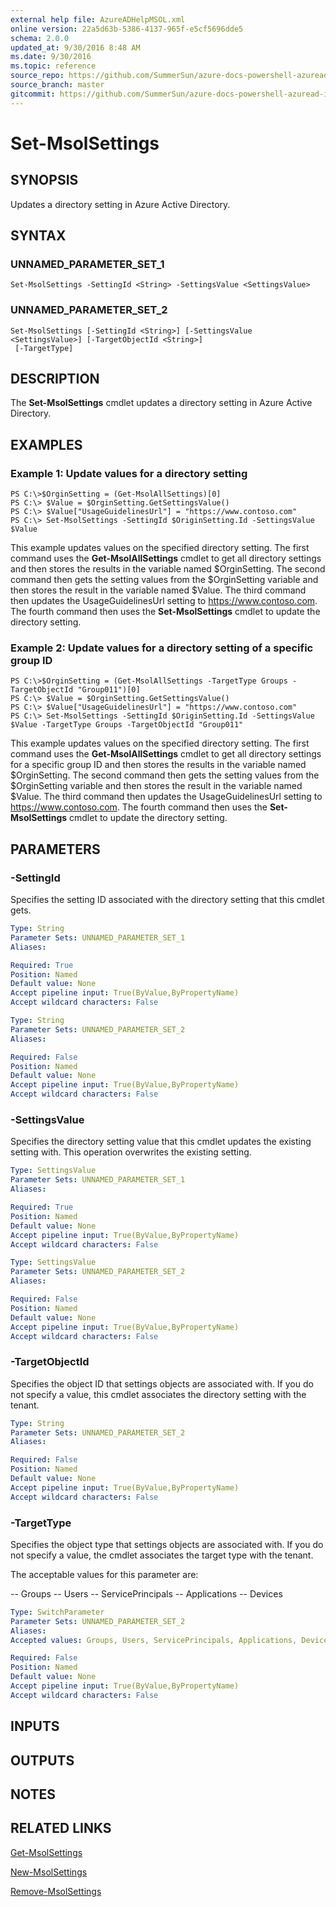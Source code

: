 ```yaml
---
external help file: AzureADHelpMSOL.xml
online version: 22a5d63b-5386-4137-965f-e5cf5696dde5
schema: 2.0.0
updated_at: 9/30/2016 8:48 AM
ms.date: 9/30/2016
ms.topic: reference
source_repo: https://github.com/SummerSun/azure-docs-powershell-azuread-int
source_branch: master
gitcommit: https://github.com/SummerSun/azure-docs-powershell-azuread-int/blob/aa68880375be962d5646d6d763347021b391b5c6/Azure%20AD%20Cmdlets/AzureAD/v1.0/Set-MsolSettings.md
---
```


# Set-MsolSettings

## SYNOPSIS
Updates a directory setting in Azure Active Directory.

## SYNTAX

### UNNAMED_PARAMETER_SET_1
```
Set-MsolSettings -SettingId <String> -SettingsValue <SettingsValue>
```

### UNNAMED_PARAMETER_SET_2
```
Set-MsolSettings [-SettingId <String>] [-SettingsValue <SettingsValue>] [-TargetObjectId <String>]
 [-TargetType]
```

## DESCRIPTION
The **Set-MsolSettings** cmdlet updates a directory setting in Azure Active Directory.

## EXAMPLES

### Example 1: Update values for a directory setting
```
PS C:\>$OrginSetting = (Get-MsolAllSettings)[0] 
PS C:\> $Value = $OrginSetting.GetSettingsValue() 
PS C:\> $Value["UsageGuidelinesUrl"] = "https://www.contoso.com" 
PS C:\> Set-MsolSettings -SettingId $OriginSetting.Id -SettingsValue $Value
```

This example updates values on the specified directory setting.
The first command uses the **Get-MsolAllSettings** cmdlet to get all directory settings and then stores the results in the variable named $OrginSetting.
The second command then gets the setting values from the $OrginSetting variable and then stores the result in the variable named $Value.
The third command then updates the UsageGuidelinesUrl setting to https://www.contoso.com.
The fourth command then uses the **Set-MsolSettings** cmdlet to update the directory setting.

### Example 2: Update values for a directory setting of a specific group ID
```
PS C:\>$OrginSetting = (Get-MsolAllSettings -TargetType Groups -TargetObjectId "Group011")[0]
PS C:\> $Value = $OrginSetting.GetSettingsValue() 
PS C:\> $Value["UsageGuidelinesUrl"] = "https://www.contoso.com" 
PS C:\> Set-MsolSettings -SettingId $OriginSetting.Id -SettingsValue $Value -TargetType Groups -TargetObjectId "Group011"
```

This example updates values on the specified directory setting.
The first command uses the **Get-MsolAllSettings** cmdlet to get all directory settings for a specific group ID and then stores the results in the variable named $OrginSetting.
The second command then gets the setting values from the $OrginSetting variable and then stores the result in the variable named $Value.
The third command then updates the UsageGuidelinesUrl setting to https://www.contoso.com.
The fourth command then uses the **Set-MsolSettings** cmdlet to update the directory setting.

## PARAMETERS

### -SettingId
Specifies the setting ID associated with the directory setting that this cmdlet gets.

```yaml
Type: String
Parameter Sets: UNNAMED_PARAMETER_SET_1
Aliases: 

Required: True
Position: Named
Default value: None
Accept pipeline input: True(ByValue,ByPropertyName)
Accept wildcard characters: False
```

```yaml
Type: String
Parameter Sets: UNNAMED_PARAMETER_SET_2
Aliases: 

Required: False
Position: Named
Default value: None
Accept pipeline input: True(ByValue,ByPropertyName)
Accept wildcard characters: False
```

### -SettingsValue
Specifies the directory setting value that this cmdlet updates the existing setting with.
This operation overwrites the existing setting.

```yaml
Type: SettingsValue
Parameter Sets: UNNAMED_PARAMETER_SET_1
Aliases: 

Required: True
Position: Named
Default value: None
Accept pipeline input: True(ByValue,ByPropertyName)
Accept wildcard characters: False
```

```yaml
Type: SettingsValue
Parameter Sets: UNNAMED_PARAMETER_SET_2
Aliases: 

Required: False
Position: Named
Default value: None
Accept pipeline input: True(ByValue,ByPropertyName)
Accept wildcard characters: False
```

### -TargetObjectId
Specifies the object ID that settings objects are associated with.
If you do not specify a value, this cmdlet associates the directory setting with the tenant.

```yaml
Type: String
Parameter Sets: UNNAMED_PARAMETER_SET_2
Aliases: 

Required: False
Position: Named
Default value: None
Accept pipeline input: True(ByValue,ByPropertyName)
Accept wildcard characters: False
```

### -TargetType
Specifies the object type that settings objects are associated with.
If you do not specify a value, the cmdlet associates the target type with the tenant.

The acceptable values for this parameter are:

-- Groups
-- Users
-- ServicePrincipals
-- Applications
-- Devices

```yaml
Type: SwitchParameter
Parameter Sets: UNNAMED_PARAMETER_SET_2
Aliases: 
Accepted values: Groups, Users, ServicePrincipals, Applications, Devices

Required: False
Position: Named
Default value: None
Accept pipeline input: True(ByValue,ByPropertyName)
Accept wildcard characters: False
```

## INPUTS

## OUTPUTS

## NOTES

## RELATED LINKS

[Get-MsolSettings](22a5d63b-5386-4137-965f-e5cf5696dde5)

[New-MsolSettings](2fe0b98e-77b0-4122-a5d0-3ed553f83b36)

[Remove-MsolSettings](79972530-7187-4e7d-96ba-0c5351e4adde)

